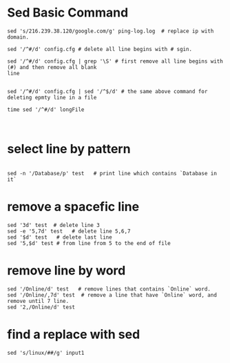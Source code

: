 # Sed Basic Command
```
sed 's/216.239.38.120/google.com/g' ping-log.log  # replace ip with domain.

sed '/^#/d' config.cfg # delete all line begins with # sgin. 

sed '/^#/d' config.cfg | grep '\S' # first remove all line begins with (#) and then remove all blank 
line 


sed '/^#/d' config.cfg | sed '/^$/d' # the same above command for deleting epmty line in a file

time sed '/^#/d' longFile



```

# select line by pattern

```

sed -n '/Database/p' test   # print line which contains `Database in it`

```


# remove a spacefic line

```
sed '3d' test  # delete line 3
sed -e '5,7d' test   # delete line 5,6,7
sed '$d' test   # delete last line
sed '5,$d' test # from line from 5 to the end of file

```

# remove line by word

```
sed '/Online/d' test   # remove lines that contains `Online` word.
sed '/Online/,7d' test  # remove a line that have `Online` word, and remove until 7 line.
sed '2,/Online/d' test

```

# find a replace with sed
```
sed 's/linux/##/g' input1


```